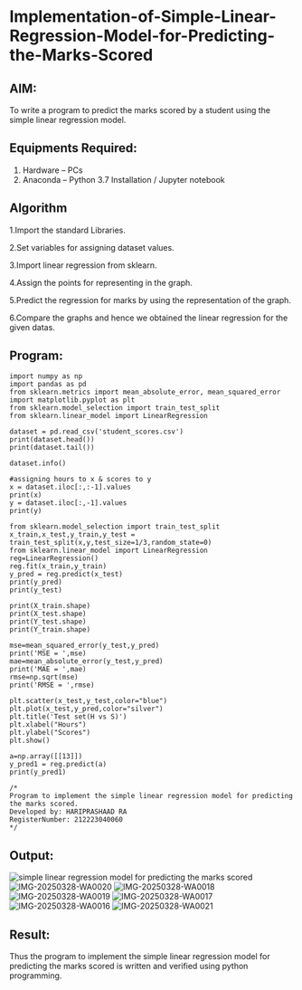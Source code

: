 # Implementation-of-Simple-Linear-Regression-Model-for-Predicting-the-Marks-Scored

## AIM:
To write a program to predict the marks scored by a student using the simple linear regression model.

## Equipments Required:
1. Hardware – PCs
2. Anaconda – Python 3.7 Installation / Jupyter notebook

## Algorithm
1.Import the standard Libraries.

2.Set variables for assigning dataset values.

3.Import linear regression from sklearn.

4.Assign the points for representing in the graph.

5.Predict the regression for marks by using the representation of the graph.

6.Compare the graphs and hence we obtained the linear regression for the given datas.
## Program:
```
import numpy as np
import pandas as pd
from sklearn.metrics import mean_absolute_error, mean_squared_error
import matplotlib.pyplot as plt
from sklearn.model_selection import train_test_split
from sklearn.linear_model import LinearRegression

dataset = pd.read_csv('student_scores.csv')
print(dataset.head())
print(dataset.tail())

dataset.info()

#assigning hours to x & scores to y
x = dataset.iloc[:,:-1].values
print(x)
y = dataset.iloc[:,-1].values
print(y)

from sklearn.model_selection import train_test_split
x_train,x_test,y_train,y_test = train_test_split(x,y,test_size=1/3,random_state=0)
from sklearn.linear_model import LinearRegression
reg=LinearRegression()
reg.fit(x_train,y_train)
y_pred = reg.predict(x_test)
print(y_pred)
print(y_test)

print(X_train.shape)
print(X_test.shape)
print(Y_test.shape)
print(Y_train.shape)

mse=mean_squared_error(y_test,y_pred) 
print('MSE = ',mse) 
mae=mean_absolute_error(y_test,y_pred) 
print('MAE = ',mae) 
rmse=np.sqrt(mse) 
print('RMSE = ',rmse)

plt.scatter(x_test,y_test,color="blue")
plt.plot(x_test,y_pred,color="silver")
plt.title('Test set(H vs S)')
plt.xlabel("Hours")
plt.ylabel("Scores")
plt.show()

a=np.array([[13]])
y_pred1 = reg.predict(a)
print(y_pred1)

/*
Program to implement the simple linear regression model for predicting the marks scored.
Developed by: HARIPRASHAAD RA 
RegisterNumber: 212223040060  
*/
```

## Output:
![simple linear regression model for predicting the marks scored](sam.png)
![IMG-20250328-WA0020](https://github.com/user-attachments/assets/b78804ab-6072-4fae-ab83-c4d08237854b)
![IMG-20250328-WA0018](https://github.com/user-attachments/assets/2ceb29a3-dfcf-4e62-9368-50429754c251)
![IMG-20250328-WA0019](https://github.com/user-attachments/assets/9946e849-af30-4655-98eb-6b5d549d7f32)
![IMG-20250328-WA0017](https://github.com/user-attachments/assets/044b8bfb-0c83-4e97-964e-d3119b73725e)
![IMG-20250328-WA0016](https://github.com/user-attachments/assets/bf8a863a-5605-4869-afa8-511a9cd119ea)
![IMG-20250328-WA0021](https://github.com/user-attachments/assets/9dad50aa-c913-4d5b-b867-0b8da9618284)


## Result:
Thus the program to implement the simple linear regression model for predicting the marks scored is written and verified using python programming.
